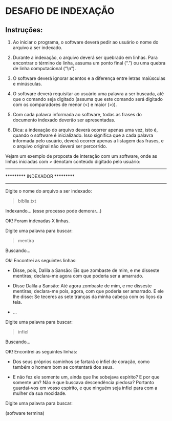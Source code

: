 # DESAFIO DE INDEXAÇÃO

## Instruções:

1. Ao iniciar o programa, o software deverá pedir ao usuário o nome do arquivo a ser indexado.

2. Durante a indexação, o arquivo deverá ser quebrado em linhas. Para encontrar o término de linha, assuma um ponto final
(“.”) ou uma quebra de linha computacional (“\n”).

3. O software deverá ignorar acentos e a diferença entre letras maiúsculas e minúsculas.

4. O software deverá requisitar ao usuário uma palavra a ser buscada, até que o comando seja digitado (assuma que este
comando será digitado com os comparadores de menor (<) e maior (>)).

5. Com cada palavra informada ao software, todas as frases do documento indexado deverão ser apresentadas.

6. Dica: a indexação do arquivo deverá ocorrer apenas uma vez, isto é, quando o software é inicializado. Isso significa que
a cada palavra informada pelo usuário, deverá ocorrer apenas a listagem das frases, e o arquivo original não deverá ser
percorrido.

Vejam um exemplo de proposta de interação com um software, onde as linhas iniciadas com > denotam conteúdo digitado pelo
usuário:

********************************

********* INDEXADOR *********

********************************

Digite o nome do arquivo a ser indexado:

> biblia.txt

Indexando… (esse processo pode demorar…)

OK! Foram indexadas X linhas.

Digite uma palavra para buscar:

> mentira

Buscando…

Ok! Encontrei as seguintes linhas:

 - Disse, pois, Dalila a Sansão: Eis que zombaste de mim, e me disseste mentiras; declara-me agora com que poderia ser a
 amarrado.

 - Disse Dalila a Sansão: Até agora zombaste de mim, e me disseste mentiras; declara-me pois, agora, com que poderia ser
 amarrado. E ele lhe disse: Se teceres as sete tranças da minha cabeça com os liços da teia.

 - …

Digite uma palavra para buscar:

> infiel

Buscando…

OK! Encontrei as seguintes linhas:

 - Dos seus próprios caminhos se fartará o infiel de coração, como também o homem bom se contentará dos seus.

 - E não fez ele somente um, ainda que lhe sobejava espírito? E por que somente um? Não é que buscava descendência piedosa?
 Portanto guardai-vos em vosso espírito, e que ninguém seja infiel para com a mulher da sua mocidade.

Digite uma palavra para buscar:


(software termina)
